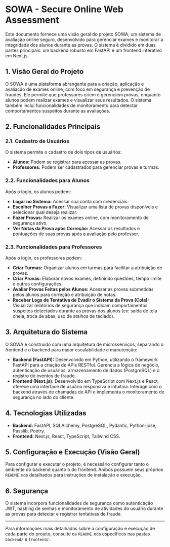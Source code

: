 # SOWA - Secure Online Web Assessment

Este documento fornece uma visão geral do projeto SOWA, um sistema de avaliação online seguro, desenvolvido para gerenciar exames e monitorar a integridade dos alunos durante as provas. O sistema é dividido em duas partes principais: um backend robusto em FastAPI e um frontend interativo em Next.js.

## 1. Visão Geral do Projeto

O SOWA é uma plataforma abrangente para a criação, aplicação e avaliação de exames online, com foco em segurança e prevenção de fraudes. Ele permite que professores criem e gerenciem provas, enquanto alunos podem realizar exames e visualizar seus resultados. O sistema também inclui funcionalidades de monitoramento para detectar comportamentos suspeitos durante as avaliações.

## 2. Funcionalidades Principais

### 2.1. Cadastro de Usuários

O sistema permite o cadastro de dois tipos de usuários:

*   **Alunos:** Podem se registrar para acessar as provas.
*   **Professores:** Podem ser cadastrados para gerenciar provas e turmas.

### 2.2. Funcionalidades para Alunos

Após o login, os alunos podem:

*   **Logar no Sistema:** Acessar sua conta com credenciais.
*   **Escolher Provas a Fazer:** Visualizar uma lista de provas disponíveis e selecionar qual deseja realizar.
*   **Fazer Provas:** Realizar os exames online, com monitoramento de segurança ativo.
*   **Ver Notas da Prova após Correção:** Acessar os resultados e pontuações de suas provas após a avaliação pelo professor.

### 2.3. Funcionalidades para Professores

Após o login, os professores podem:

*   **Criar Turmas:** Organizar alunos em turmas para facilitar a atribuição de provas.
*   **Criar Provas:** Elaborar novos exames, definindo questões, tempo limite e outras configurações.
*   **Avaliar Provas Feitas pelos Alunos:** Acessar as provas submetidas pelos alunos para correção e atribuição de notas.
*   **Receber Logs de Tentativa de Evadir o Sistema da Prova (Cola):** Visualizar relatórios de segurança que indicam comportamentos suspeitos detectados durante as provas dos alunos (ex: saída de tela cheia, troca de abas, uso de atalhos de teclado).

## 3. Arquitetura do Sistema

O SOWA é construído com uma arquitetura de microsserviços, separando o frontend e o backend para maior escalabilidade e manutenção:

*   **Backend (FastAPI):** Desenvolvido em Python, utilizando o framework FastAPI para a criação de APIs RESTful. Gerencia a lógica de negócio, autenticação de usuários, armazenamento de dados (PostgreSQL) e o registro de eventos de fraude.
*   **Frontend (Next.js):** Desenvolvido em TypeScript com Next.js e React, oferece uma interface de usuário responsiva e intuitiva. Interage com o backend através de chamadas de API e implementa o monitoramento de segurança no lado do cliente.

## 4. Tecnologias Utilizadas

*   **Backend:** FastAPI, SQLAlchemy, PostgreSQL, Pydantic, Python-jose, Passlib, Poetry.
*   **Frontend:** Next.js, React, TypeScript, Tailwind CSS.

## 5. Configuração e Execução (Visão Geral)

Para configurar e executar o projeto, é necessário configurar tanto o ambiente do backend quanto o do frontend. Ambos possuem seus próprios `README.md`s detalhados para instruções de instalação e execução.

## 6. Segurança

O sistema incorpora funcionalidades de segurança como autenticação JWT, hashing de senhas e monitoramento de atividades do usuário durante as provas para detectar e registrar tentativas de fraude.

---

Para informações mais detalhadas sobre a configuração e execução de cada parte do projeto, consulte os `README.md`s específicos nas pastas `backend/` e `frontend/`.